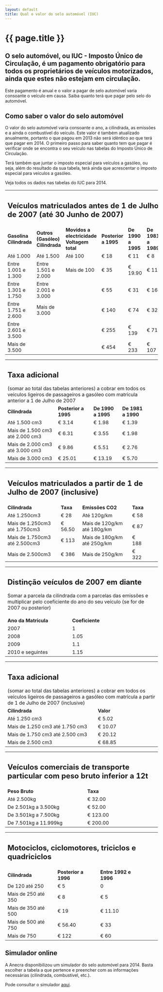 ```yaml
---
layout: default
title: Qual o valor do selo automóvel (IUC)
---
```


#  {{ page.title }}

##  O selo automóvel, ou IUC - Imposto Único de Circulação, é um pagamento obrigatório para todos os proprietários de veículos motorizados, ainda que estes não estejam em circulação.

Este pagamento é anual e o valor a pagar de selo automóvel varia consoante o veículo em causa.
Saiba quanto terá que pagar pelo selo do automóvel.

## Como saber o valor do selo automóvel

O valor do selo automóvel varia consoante o ano, a cilindrada, as emissões e a ainda o combustível do veículo. Este valor é também atualizado anualmente, portanto o que pagou em 2013 não será idêntico ao que terá que pagar em 2014.
O primeiro passo para saber quanto tem que pagar é verificar onde se encontra o seu veículo nas tabelas do Imposto Único de Circulação.

Terá também que juntar o imposto especial para veículos a gasóleo, ou seja, além do resultado da sua tabela, terá ainda que acrescentar o imposto especial para veículos a gasóleo.

Veja todos os dados nas tabelas do IUC para 2014.

<table>
  <tr>
    <td colspan="6"><h2>Veículos matriculados antes de 1 de Julho de 2007 (até 30 Junho de 2007)</h2></td>
  </tr>
  <tr>
    <td><strong>Gasolina Cilindrada</strong></td>
    <td><strong>Outros (Gasóleo) Cilindrada</strong></td>
    <td><strong>Movidos a electricidade Voltagem total</strong></td>
    <td><strong>Posterior a 1995</strong></td>
    <td><strong>De 1990 a 1995</strong></td>
    <td><strong>De 1981 a 1989</strong></td>
  </tr>
  <tr>
    <td>Até 1.000</td>
    <td>Até 1.500</td>
    <td>Até 100</td>
    <td>€ 18</td>
    <td>€ 11</td>
    <td>€ 8</td>
  </tr>
  <tr>
    <td>Entre 1.001 e 1.300</td>
    <td>Entre 1.501 e 2.000</td>
    <td>Mais de 100</td>
    <td>€ 35</td>
    <td>€ 19.90</td>
    <td>€ 11</td>
  </tr>
  <tr>
    <td>Entre 1.301 e 1.750</td>
    <td>Entre 2.001 e 3.000</td>
    <td></td>
    <td>€ 55</td>
    <td>€ 31</td>
    <td>€ 16</td>
  </tr>
  <tr>
    <td>Entre 1.751 e 2.600</td>
    <td>Mais de 3.000</td>
    <td></td>
    <td>€ 140</td>
    <td>€ 74</td>
    <td>€ 32</td>
  </tr>
  <tr>
    <td>Entre 2.601 e 3.500</td>
    <td></td>
    <td></td>
    <td>€ 255</td>
    <td>€ 139</td>
    <td>€ 71</td>
  </tr>
  <tr>
    <td>Mais de 3.500</td>
    <td></td>
    <td></td>
    <td>€ 454</td>
    <td>€ 233</td>
    <td>€ 107</td>
  </tr>
</table>

<table>
  <tr>
    <td colspan="5"><h2>Taxa adicional</h2> (somar ao total das tabelas anteriores) a cobrar em todos os veículos ligeiros de passageiros a gasóleo com matrícula anterior a 1 de Julho de 2007</td>
  </tr>
  <tr>
    <td><strong>Cilindrada</strong></td>
    <td><strong>Posterior a 1995</strong></td>
    <td><strong>De 1990 a 1995</strong></td>
    <td><strong>De 1981 a 1990</strong></td>
    <td></td>
    <td></td>
  </tr>
  <tr>
    <td>Até 1.500 cm3</td>
    <td>€ 3.14</td>
    <td>€ 1.98</td>
    <td>€ 1.39</td>
    <td></td>
    <td></td>
  </tr>
  <tr>
    <td>Mais de 1.500 cm3 até 2.000 cm3</td>
    <td>€ 6.31</td>
    <td>€ 3.55</td>
    <td>€ 1.98</td>
    <td></td>
    <td></td>
  </tr>
  <tr>
    <td>Mais de 2.000 cm3 até 3.000 cm3</td>
    <td>€ 9.86</td>
    <td>€ 5.51</td>
    <td>€ 2.76</td>
    <td></td>
    <td></td>
  </tr>
  <tr>
    <td>Mais de 3.000 cm3</td>
    <td>€ 25.01</td>
    <td>€ 13.19</td>
    <td>€ 5.70</td>
    <td></td>
    <td></td>
  </tr>
</table>

<table>
  <tr>
    <td colspan="6"><h2>Veículos matriculados a partir de 1 de Julho de 2007 (inclusive)</h2></td>
  </tr>
  <tr>
    <td><strong>Cilindrada</strong></td>
    <td><strong>Taxa</strong></td>
    <td><strong>Emissões CO2</strong></td>
    <td><strong>Taxa</strong></td>
    <td></td>
    <td></td>
  </tr>
  <tr>
    <td>Até 1.250cm3</td>
    <td>€ 28</td>
    <td>Até 120g/km</td>
    <td>€ 58</td>
    <td></td>
    <td></td>
  </tr>
  <tr>
    <td>Mais de 1.250cm3 até 1.750cm3</td>
    <td>€ 56.50</td>
    <td>Mais de 120g/km até 180g/km</td>
    <td>€ 87</td>
    <td></td>
    <td></td>
  </tr>
  <tr>
    <td>Mais de 1.750cm3 até 2.500cm3</td>
    <td>€ 113</td>
    <td>Mais de 180g/km até 250g/km</td>
    <td>€ 188</td>
    <td></td>
    <td></td>
  </tr>
  <tr>
    <td>Mais de 2.500cm3</td>
    <td>€ 386</td>
    <td>Mais de 250g/km</td>
    <td>€ 322</td>
    <td></td>
    <td></td>
  </tr>
</table>

<table>
  <tr>
    <td colspan="6"><h2>Distinção veículos de 2007 em diante</h2>
      <p>Somar a parcela da cilindrada com a parcelas das emissões e multiplicar pelo coeficiente do ano do seu veículo (se for de 2007 ou posterior)</p></td>
  </tr>
  <tr>
    <td><strong>Ano da Matrícula</strong></td>
    <td><strong>Coeficiente</strong></td>
    <td></td>
    <td></td>
    <td></td>
    <td></td>
  </tr>
  <tr>
    <td>2007</td>
    <td>1</td>
    <td></td>
    <td></td>
    <td></td>
    <td></td>
  </tr>
  <tr>
    <td>2008</td>
    <td>1.05</td>
    <td></td>
    <td></td>
    <td></td>
    <td></td>
  </tr>
  <tr>
    <td>2009</td>
    <td>1.1</td>
    <td></td>
    <td></td>
    <td></td>
    <td></td>
  </tr>
  <tr>
    <td>2010 e seguintes</td>
    <td>1.15</td>
    <td></td>
    <td></td>
    <td></td>
    <td></td>
  </tr>
</table>

<table>
  <tr>
    <td colspan="6"><h2>Taxa adicional</h2> (somar ao total das tabelas anteriores) a cobrar em todos os veículos ligeiros de passageiros a gasóleo com matrícula a partir de 1 de Julho de 2007 (inclusive)</td>
  </tr>
  <tr>
    <td><strong>Cilindrada</strong></td>
    <td><strong>Valor</strong></td>
    <td></td>
    <td></td>
    <td></td>
    <td></td>
  </tr>
  <tr>
    <td>Até 1.250 cm3</td>
    <td>€ 5.02</td>
    <td></td>
    <td></td>
    <td></td>
    <td></td>
  </tr>
  <tr>
    <td>Mais de 1.250 cm3 até 1.750 cm3</td>
    <td>€ 10.07</td>
    <td></td>
    <td></td>
    <td></td>
    <td></td>
  </tr>
  <tr>
    <td>Mais de 1.750 cm3 até 2.500 cm3</td>
    <td>€ 20.12</td>
    <td></td>
    <td></td>
    <td></td>
    <td></td>
  </tr>
  <tr>
    <td>Mais de 2.500 cm3</td>
    <td>€ 68.85</td>
    <td></td>
    <td></td>
    <td></td>
    <td></td>
  </tr>
</table>

<table>
  <tr>
    <td colspan="6"><h2>Veículos comerciais de transporte particular com peso bruto inferior a 12t</h2></td>
  </tr>
  <tr>
    <td><strong>Peso Bruto</strong></td>
    <td><strong>Taxa</strong></td>
    <td></td>
    <td></td>
    <td></td>
    <td></td>
  </tr>
  <tr>
    <td>Até 2.500kg</td>
    <td>€ 32.00</td>
    <td></td>
    <td></td>
    <td></td>
    <td></td>
  </tr>
  <tr>
    <td>De 2.501kg a 3.500kg</td>
    <td>€ 52.00</td>
    <td></td>
    <td></td>
    <td></td>
    <td></td>
  </tr>
  <tr>
    <td>De 3.501kg a 7.500kg</td>
    <td>€ 123.00</td>
    <td></td>
    <td></td>
    <td></td>
    <td></td>
  </tr>
  <tr>
    <td>De 7.501kg a 11.999kg</td>
    <td>€ 200.00</td>
    <td></td>
    <td></td>
    <td></td>
    <td></td>
  </tr>
</table>

<table>
  <tr>
    <td colspan="6"><h2>Motociclos, ciclomotores, triciclos e quadriciclos</h2></td>
  </tr>
  <tr>
    <td><strong>Cilindrada</strong></td>
    <td><strong>Posterior a 1996</strong></td>
    <td><strong>Entre 1992 e 1996</strong></td>
    <td></td>
    <td></td>
    <td></td>
  </tr>
  <tr>
    <td>De 120 até 250</td>
    <td>€ 5</td>
    <td>0</td>
    <td></td>
    <td></td>
    <td></td>
  </tr>
  <tr>
    <td>Mais de 250 até 350</td>
    <td>€ 8</td>
    <td>€ 5</td>
    <td></td>
    <td></td>
    <td></td>
  </tr>
  <tr>
    <td>Mais de 350 até 500</td>
    <td>€ 19</td>
    <td>€ 11.10</td>
    <td></td>
    <td></td>
    <td></td>
  </tr>
  <tr>
    <td>Mais de 500 até 750</td>
    <td>€ 56.40</td>
    <td>€ 33</td>
    <td></td>
    <td></td>
    <td></td>
  </tr>
  <tr>
    <td>Mais de 750</td>
    <td>€ 122</td>
    <td>€ 60</td>
    <td></td>
    <td></td>
    <td></td>
  </tr>
</table>

## Simulador online

A Anecra disponibilizou um simulador do selo automóvel para 2014. Basta escolher a tabela a que pertence e preencher com as informações necessárias (cilindrada, combustível, etc.).

Pode consultar o simulador [aqui](http://www.anecra.pt/gabecono/p054.aspx).